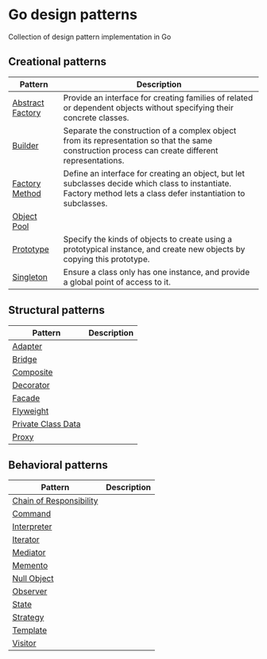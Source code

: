 # Go design patterns
Collection of design pattern implementation in Go

## Creational patterns

| Pattern          | Description |
|------------------|-------------|
| [Abstract Factory](https://github.com/girikuncoro/go-design-pattern/blob/master/abstract-factory/abstract-factory.go) | Provide an interface for creating families of related or dependent objects without specifying their concrete classes.        |
| [Builder](https://github.com/girikuncoro/go-design-pattern/blob/master/builder/builder.go)                 | Separate the construction of a complex object from its representation so that the same construction process can create different representations.            | 
| [Factory Method](https://github.com/girikuncoro/go-design-pattern/blob/master/factory/factory.go)                 | Define an interface for creating an object, but let subclasses decide which class to instantiate. Factory method lets a class defer instantiation to subclasses.            |
| [Object Pool](https://github.com/girikuncoro/go-design-pattern/blob/master/object-pool/object-pool.go)                 |             |
| [Prototype](https://github.com/girikuncoro/go-design-pattern/blob/master/prototype/prototype.go)                 | Specify the kinds of objects to create using a prototypical instance, and create new objects by copying this prototype.            |
| [Singleton](https://github.com/girikuncoro/go-design-pattern/blob/master/singleton/singleton.go)                 |  Ensure a class only has one instance, and provide a global point of access to it.           |

## Structural patterns
| Pattern          | Description |
|------------------|-------------|
| [Adapter](https://github.com/girikuncoro/go-design-pattern/blob/master/adapter/adapter.go) |        |
| [Bridge](https://github.com/girikuncoro/go-design-pattern/blob/master/bridge/bridge.go) |        |
| [Composite](https://github.com/girikuncoro/go-design-pattern/blob/master/composite/composite.go) |        |
| [Decorator](https://github.com/girikuncoro/go-design-pattern/blob/master/decorator/decorator.go) |        |
| [Facade](https://github.com/girikuncoro/go-design-pattern/blob/master/facade/facade.go) |        |
| [Flyweight](https://github.com/girikuncoro/go-design-pattern/blob/master/flyweight/flyweight.go) |        |
| [Private Class Data](https://github.com/girikuncoro/go-design-pattern/blob/master/private-class-data/private-class-data.go) |        |
| [Proxy](https://github.com/girikuncoro/go-design-pattern/blob/master/proxy/proxy.go) |        |

## Behavioral patterns
| Pattern          | Description |
|------------------|-------------|
| [Chain of Responsibility](https://github.com/girikuncoro/go-design-pattern/blob/master/chain-of-responsibility/chain-of-responsibility.go) |        |
| [Command](https://github.com/girikuncoro/go-design-pattern/blob/master/command/command.go) |        |
| [Interpreter](https://github.com/girikuncoro/go-design-pattern/blob/master/interpreter/interpreter.go) |        |
| [Iterator](https://github.com/girikuncoro/go-design-pattern/blob/master/iterator/iterator.go) |        |
| [Mediator](https://github.com/girikuncoro/go-design-pattern/blob/master/mediator/mediator.go) |        |
| [Memento](https://github.com/girikuncoro/go-design-pattern/blob/master/memento/memento.go) |        |
| [Null Object](https://github.com/girikuncoro/go-design-pattern/blob/master/null-object/null-object.go) |        |
| [Observer](https://github.com/girikuncoro/go-design-pattern/blob/master/observer/observer.go) |        |
| [State](https://github.com/girikuncoro/go-design-pattern/blob/master/state/state.go) |        |
| [Strategy](https://github.com/girikuncoro/go-design-pattern/blob/master/strategy/strategy.go) |        |
| [Template](https://github.com/girikuncoro/go-design-pattern/blob/master/template/template.go) |        |
| [Visitor](https://github.com/girikuncoro/go-design-pattern/blob/master/visitor/visitor.go) |        |
